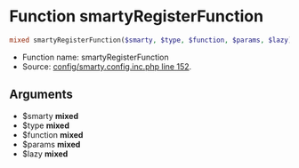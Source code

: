 Function smartyRegisterFunction
===========================





```php
mixed smartyRegisterFunction($smarty, $type, $function, $params, $lazy)
```

* Function name: smartyRegisterFunction
* Source: [config/smarty.config.inc.php line 152](https://github.com/PrestaShop/PrestaShop/blob/1.6.0.7/config/smarty.config.inc.php#L152).

Arguments
---------

* $smarty **mixed**
* $type **mixed**
* $function **mixed**
* $params **mixed**
* $lazy **mixed**

